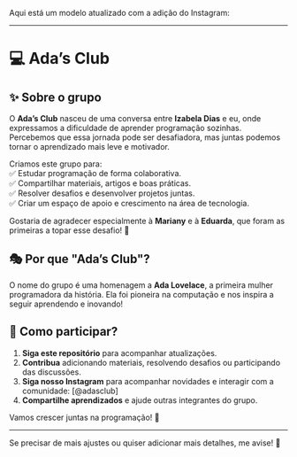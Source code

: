 Aqui está um modelo atualizado com a adição do Instagram:  

---

# 💻 Ada’s Club  

## ✨ Sobre o grupo  

O **Ada’s Club** nasceu de uma conversa entre **Izabela Dias** e eu, onde expressamos a dificuldade de aprender programação sozinhas. Percebemos que essa jornada pode ser desafiadora, mas juntas podemos tornar o aprendizado mais leve e motivador.  

Criamos este grupo para:  
✅ Estudar programação de forma colaborativa.  
✅ Compartilhar materiais, artigos e boas práticas.  
✅ Resolver desafios e desenvolver projetos juntas.  
✅ Criar um espaço de apoio e crescimento na área de tecnologia.  

Gostaria de agradecer especialmente à **Mariany** e à **Eduarda**, que foram as primeiras a topar esse desafio! 🚀  

## 🎭 Por que "Ada’s Club"?  

O nome do grupo é uma homenagem a **Ada Lovelace**, a primeira mulher programadora da história. Ela foi pioneira na computação e nos inspira a seguir aprendendo e inovando!  

## 🚀 Como participar?  

1. **Siga este repositório** para acompanhar atualizações.  
2. **Contribua** adicionando materiais, resolvendo desafios ou participando das discussões.  
3. **Siga nosso Instagram** para acompanhar novidades e interagir com a comunidade: [@adasclub]
4. **Compartilhe aprendizados** e ajude outras integrantes do grupo.  

Vamos crescer juntas na programação! 💜  

---

Se precisar de mais ajustes ou quiser adicionar mais detalhes, me avise! 🚀
